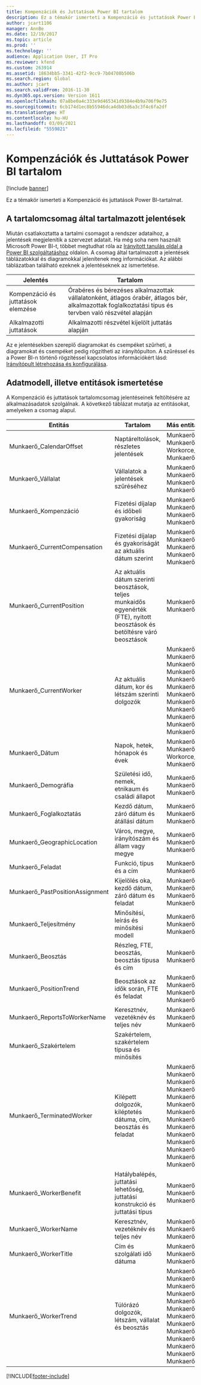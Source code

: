 ```yaml
---
title: Kompenzációk és Juttatások Power BI tartalom
description: Ez a témakör ismerteti a Kompenzáció és juttatások Power BI-tartalmat.
author: jcart1106
manager: AnnBe
ms.date: 12/19/2017
ms.topic: article
ms.prod: ''
ms.technology: ''
audience: Application User, IT Pro
ms.reviewer: kfend
ms.custom: 263914
ms.assetid: 18634bb5-3341-42f2-9cc9-7b04708b506b
ms.search.region: Global
ms.author: jcart
ms.search.validFrom: 2016-11-30
ms.dyn365.ops.version: Version 1611
ms.openlocfilehash: 07a8be0a4c333e9d465341d9384e4b9a706f9e75
ms.sourcegitcommit: 6cb174d1ec8b55946dca4db03d6a3c3f4c6fa2df
ms.translationtype: HT
ms.contentlocale: hu-HU
ms.lasthandoff: 03/09/2021
ms.locfileid: "5559821"
---
```

# <a name="compensation-and-benefits-power-bi-content"></a>Kompenzációk és Juttatások Power BI tartalom

[!include [banner](../includes/banner.md)]

Ez a témakör ismerteti a Kompenzáció és juttatások Power BI-tartalmat. 

## <a name="reports-that-are-included-in-the-content-pack"></a>A tartalomcsomag által tartalmazott jelentések
Miután csatlakoztatta a tartalmi csomagot a rendszer adataihoz, a jelentések megjelenítik a szervezet adatait. Ha még soha nem használt Microsoft Power BI-t, többet megtudhat róla az [Irányított tanulás oldal a Power BI szolgáltatáshoz](https://powerbi.microsoft.com/guided-learning/?WT.mc_id=PBIService_GetData) oldalon. A csomag által tartalmazott a jelentések táblázatokkal és diagramokkal jelenítenek meg információkat. Az alábbi táblázatban található ezeknek a jelentéseknek az ismertetése.

| Jelentés                     | Tartalom                                                                                                                              |
|----------------------------|---------------------------------------------------------------------------------------------------------------------------------------|
| Kompenzáció és juttatások elemzése | Órabéres és bérezéses alkalmazottak vállalatonként, átlagos órabér, átlagos bér, alkalmazottak foglalkoztatási típus és tervben való részvétel alapján |
| Alkalmazotti juttatások          | Alkalmazotti részvétel kijelölt juttatás alapján                                                                                               |

Az e jelentésekben szereplő diagramokat és csempéket szűrheti, a diagramokat és csempéket pedig rögzítheti az irányítópulton. A szűréssel és a Power BI-n történő rögzítéssel kapcsolatos információkért lásd: [Irányítópult létrehozása és konfigurálása](https://powerbi.microsoft.com/guided-learning/powerbi-learning-4-2-create-configure-dashboards).

## <a name="understanding-the-data-model-and-entities"></a>Adatmodell, illetve entitások ismertetése
A Kompenzáció és juttatások tartalomcsomag jelentéseinek feltöltésére az alkalmazásadatok szolgálnak. A következő táblázat mutatja az entitásokat, amelyeken a csomag alapul.

| Entitás                            | Tartalom                                                                                                   | Más entitásokkal való kapcsolatok |
|-----------------------------------|------------------------------------------------------------------------------------------------------------|-----------------------------------|
| Munkaerő\_CalendarOffset         | Naptáreltolások, részletes jelentések                                                                          | Munkaerő\_PastPositionAssignment Munkaerő\_PositionTrend Workorce\_WorkerTrend Munkaerő\_TerminatedWorker |
| Munkaerő\_Vállalat                | Vállalatok a jelentések szűréséhez                                                                             | Munkaerő\_CurrentCompensation Munkaerő\_CurrentWorker Munkaerő\_TerminatedWorker Munkaerő\_WorkerTrend |
| Munkaerő\_Kompenzáció           | Fizetési díjalap és időbeli gyakoriság                                                                           | Munkaerő\_CurrentCompensation Munkaerő\_CurrentWorker Munkaerő\_TerminatedWorker Munkaerő\_WorkerTrend |
| Munkaerő\_CurrentCompensation    | Fizetési díjalap és gyakoriságát az aktuális dátum szerint                                                              | Munkaerő\_Vállalat, Munkaerő\_Kompenzáció, Munkaerő\_Demográfia, Munkaerő\_Feladat, Munkaerő\_Beosztás |
| Munkaerő\_CurrentPosition        | Az aktuális dátum szerinti beosztások, teljes munkaidős egyenérték (FTE), nyitott beosztások és betöltésre váró beosztások | Munkaerő\_Feladat, Munkaerő\_Beosztás |
| Munkaerő\_CurrentWorker          | Az aktuális dátum, kor és létszám szerinti dolgozók                                                         | Munkaerő\_Vállalat, Munkaerő\_Kompenzáció, Munkaerő\_GeographicLocation, Munkaerő\_Teljesítmény, Munkaerő\_WorkerName, Munkaerő\_ReportsToWorkerName, Munkaerő\_WorkerTitle, Munkaerő\_Demográfia, Munkaerő\_Feladat, Munkaerő\_Foglalkoztatás, Munkaerő\_Beosztás, Munkaerő\_WorkerBenefit |
| Munkaerő\_Dátum                   | Napok, hetek, hónapok és évek                                                                             | Munkaerő\_PastPositionAssignment, Munkaerő\_PositionTrend, Workorce\_WorkerTrend, Munkaerő\_TerminatedWorker |
| Munkaerő\_Demográfia           | Születési idő, nemek, etnikaum és családi állapot                                                   | Munkaerő\_CurrentWorker, Munkaerő\_TerminatedWorker, Munkaerő\_WorkerTrend |
| Munkaerő\_Foglalkoztatás             | Kezdő dátum, záró dátum és átállási dátum                                                                  | Munkaerő\_CurrentWorker, Munkaerő\_TerminatedWorker, Munkaerő\_WorkerTrend |
| Munkaerő\_GeographicLocation     | Város, megye, irányítószám és állam vagy megye                                                           | Munkaerő\_CurrentWorker, Munkaerő\_TerminatedWorker, Munkaerő\_WorkerTrend |
| Munkaerő\_Feladat                    | Funkció, típus és a cím                                                                                  | Munkaerő\_CurrentPosition, Munkaerő\_CurrentWorker |
| Munkaerő\_PastPositionAssignment | Kijelölés oka, kezdő dátum, záró dátum és feladat                                                           | Munkaerő\_CalendarOffset, Munkaerő\_Dátum, Munkaerő\_Feladat, Munkaerő\_Beosztás |
| Munkaerő\_Teljesítmény            | Minősítési, leírás és minősítési modell                                                                      | Munkaerő\_CurrentWorker, Munkaerő\_TerminatedWorker, Munkaerő\_WorkerTrend |
| Munkaerő\_Beosztás               | Részleg, FTE, beosztás, beosztás típusa és cím                                                        | Munkaerő\_CurrentPosition, Munkaerő\_CurrentWorker |
| Munkaerő\_PositionTrend          | Beosztások az idők során, FTE és feladat                                                                          | Munkaerő\_CalendarOffset, Munkaerő\_Dátum, Munkaerő\_Feladat, Munkaerő\_Beosztás |
| Munkaerő\_ReportsToWorkerName    | Keresztnév, vezetéknév és teljes név                                                                       | Munkaerő\_CurrentWorker, Munkaerő\_TerminatedWorker, Munkaerő\_WorkerTrend |
| Munkaerő\_Szakértelem                  | Szakértelem, szakértelem típusa és minősítés                                                                              | |
| Munkaerő\_TerminatedWorker       | Kilépett dolgozók, kiléptetés dátuma, cím, beosztás és feladat                                             | Munkaerő\_Vállalat, Munkaerő\_Kompenzáció, Munkaerő\_GeographicLocation, Munkaerő\_Teljesítmény, Munkaerő\_WorkerName, Munkaerő\_ReportsToWorkerName, Munkaerő\_CalendarOffset, Munkaerő\_Dátum, Munkaerő\_WorkerTitle, Munkaerő\_Demográfia, Munkaerő\_Foglalkoztatás, Munkaerő\_Feladat, Munkaerő\_Beosztás, Munkaerő\_WorkerBenefit |
| Munkaerő\_WorkerBenefit          | Hatálybalépés, juttatási lehetőség, juttatási konstrukció és juttatási típus                                             | Munkaerő\_CurrentWorker, Munkaerő\_TerminatedWorker, Munkaerő\_WorkerTrend |
| Munkaerő\_WorkerName             | Keresztnév, vezetéknév és teljes név                                                                       | Munkaerő\_CurrentWorker, Munkaerő\_TerminatedWorker, Munkaerő\_WorkerTrend |
| Munkaerő\_WorkerTitle            | Cím és szolgálati idő dátuma                                                                                   | Munkaerő\_CurrentWorker, Munkaerő\_TerminatedWorker, Munkaerő\_WorkerTrend |
| Munkaerő\_WorkerTrend            | Túlórázó dolgozók, létszám, vállalat és beosztás                                                        | Munkaerő\_Vállalat, Munkaerő\_Kompenzáció, Munkaerő\_GeographicLocation, Munkaerő\_Teljesítmény, Munkaerő\_WorkerName, Munkaerő\_ReportsToWorkerName, Munkaerő\_CalendarOffset, Munkaerő\_Dátum, Munkaerő\_WorkerTitle, Munkaerő\_Demográfia, Munkaerő\_Foglalkoztatás, Munkaerő\_Feladat, Munkaerő\_WorkerBenefit |


[!INCLUDE[footer-include](../../../includes/footer-banner.md)]